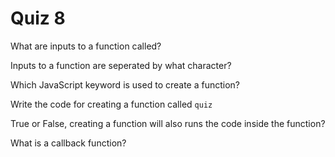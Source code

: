 # Quiz 8

What are inputs to a function called?

Inputs to a function are seperated by what character?

Which JavaScript keyword is used to create a function?

Write the code for creating a function called `quiz`

True or False, creating a function will also runs the code inside the function?

What is a callback function?
